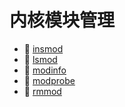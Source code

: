 # 内核模块管理

* 📄 [insmod](siyuan://blocks/20240227111004-f1j5x4j)
* 📄 [lsmod](siyuan://blocks/20231110105237-lt7vzhc)
* 📄 [modinfo](siyuan://blocks/20231110105237-66gsn8o)
* 📄 [modprobe](siyuan://blocks/20231110105237-edx85nc)
* 📄 [rmmod](siyuan://blocks/20240405215603-pkculml)

　　‍

　　‍
